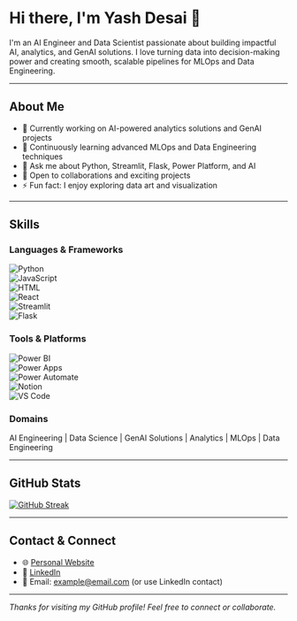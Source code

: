 # Hi there, I'm Yash Desai 👋

I'm an AI Engineer and Data Scientist passionate about building impactful AI, analytics, and GenAI solutions. I love turning data into decision-making power and creating smooth, scalable pipelines for MLOps and Data Engineering.

---

## About Me

- 🔭 Currently working on AI-powered analytics solutions and GenAI projects  
- 🌱 Continuously learning advanced MLOps and Data Engineering techniques  
- 💬 Ask me about Python, Streamlit, Flask, Power Platform, and AI  
- 🤝 Open to collaborations and exciting projects  
- ⚡ Fun fact: I enjoy exploring data art and visualization  

---

## Skills

### Languages & Frameworks  
![Python](https://img.shields.io/badge/-Python-333333?style=flat-square&logo=python)  
![JavaScript](https://img.shields.io/badge/-JavaScript-F7DF1E?style=flat-square&logo=javascript)  
![HTML](https://img.shields.io/badge/-HTML-E34F26?style=flat-square&logo=html5)  
![React](https://img.shields.io/badge/-React-61DAFB?style=flat-square&logo=react)  
![Streamlit](https://img.shields.io/badge/-Streamlit-FF4B4B?style=flat-square&logo=streamlit)  
![Flask](https://img.shields.io/badge/-Flask-000000?style=flat-square&logo=flask)  

### Tools & Platforms  
![Power BI](https://img.shields.io/badge/-Power%20BI-F2C811?style=flat-square&logo=powerbi)  
![Power Apps](https://img.shields.io/badge/-Power%20Apps-742774?style=flat-square&logo=powerapps)  
![Power Automate](https://img.shields.io/badge/-Power%20Automate-0984E3?style=flat-square&logo=microsoft-power-automate)  
![Notion](https://img.shields.io/badge/-Notion-000000?style=flat-square&logo=notion)  
![VS Code](https://img.shields.io/badge/-VS%20Code-007ACC?style=flat-square&logo=visual-studio-code)  

### Domains  
AI Engineering | Data Science | GenAI Solutions | Analytics | MLOps | Data Engineering


---

## GitHub Stats

[![GitHub Streak](https://streak-stats.demolab.com?user=yash-td&theme=dark&hide_border=true&exclude_days=Sun%2CSat)](https://git.io/streak-stats)

---

## Contact & Connect

- 🌐 [Personal Website](https://yashdesai.netlify.app)  
- 💼 [LinkedIn](https://www.linkedin.com/in/yash-desai)  
- 📧 Email: example@email.com (or use LinkedIn contact)  

---

*Thanks for visiting my GitHub profile! Feel free to connect or collaborate.*

